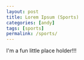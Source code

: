 ```yaml
---
layout: post
title: Lorem Ipsum (Sports)
categories: [andy]
tags: [sports]
permalink: /sports/
---
```



I'm a fun little place holder!!!